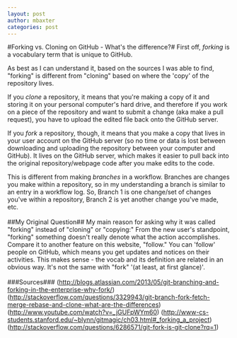 ```yaml
---
layout: post
author: mbaxter
categories: post
---
```

#Forking vs. Cloning on GitHub - What's the difference?#
First off, *forking* is a vocabulary term that is unique to GitHub.

As best as I can understand it, based on the sources I was able to find, "forking" 
is different from "cloning" based on where the 'copy' of the repository lives.

If you *clone* a repository, it means that you're making a copy of it and storing 
it on your personal computer's hard drive, and therefore if you work on a piece 
of the repository and want to submit a change (aka make a pull request), 
you have to upload the edited file back onto the GitHub server.

If you *fork* a repository, though, it means that you make a copy that lives in your user account on 
the GitHub server (so no time or data is lost between downloading and uploading the repository 
between your computer and GitHub). It lives on the GitHub server, 
which makes it easier to pull back into the original repository/webpage code after you make edits to the code.

This is different from making *branches* in a workflow. Branches are changes you make within a repository, so
in my understanding a branch is similar to an entry in a workflow log. So, Branch 1 is one change/set of changes you've
within a repository, Branch 2 is yet another change you've made, etc.
<br></br>
##My Original Question##
My main reason for asking why it was called 
"forking" instead of "cloning" or "copying:" From the new user's 
standpoint, "forking" something doesn't really 
denote what the action accomplishes. 
Compare it to another feature on this website, 
"follow." You can 'follow' people on GitHub, which means 
you get updates and notices on their activities. 
This makes sense - the vocab and its definition are 
related in an obvious way. It's not the same with "fork" '(at least, at first glance)'.
<br></br>
###Sources###
(http://blogs.atlassian.com/2013/05/git-branching-and-forking-in-the-enterprise-why-fork/)
(http://stackoverflow.com/questions/3329943/git-branch-fork-fetch-merge-rebase-and-clone-what-are-the-differences)
(http://www.youtube.com/watch?v=_jGUFpWYm60)
(http://www-cs-students.stanford.edu/~blynn/gitmagic/ch03.html#_forking_a_project)
(http://stackoverflow.com/questions/6286571/git-fork-is-git-clone?rq=1)
